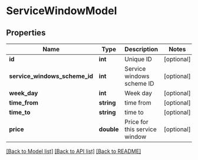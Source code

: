 # ServiceWindowModel

## Properties
Name | Type | Description | Notes
------------ | ------------- | ------------- | -------------
**id** | **int** | Unique ID | [optional] 
**service_windows_scheme_id** | **int** | Service windows scheme ID | [optional] 
**week_day** | **int** | Week day | [optional] 
**time_from** | **string** | time from | [optional] 
**time_to** | **string** | time to | [optional] 
**price** | **double** | Price for this service window | [optional] 

[[Back to Model list]](../README.md#documentation-for-models) [[Back to API list]](../README.md#documentation-for-api-endpoints) [[Back to README]](../README.md)


